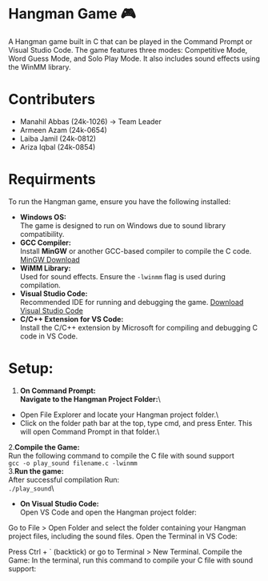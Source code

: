 # **Hangman Game** 🎮
A Hangman game built in C that can be played in the Command Prompt or Visual Studio Code. The game features three modes: Competitive Mode, Word Guess Mode, and Solo Play Mode. It also includes sound effects using the WinMM library.
# Contributers
+ Manahil Abbas (24k-1026) -> Team Leader 
+ Armeen Azam (24k-0654)
+ Laiba Jamil (24k-0812)
+ Ariza Iqbal (24k-0854)
# Requirments
To run the Hangman game, ensure you have the following installed:
+ **Windows OS:**\
  The game is designed to run on Windows due to sound library compatibility.
+  **GCC Compiler:**\
  Install **MinGW** or another GCC-based compiler to compile the C code.
  [MinGW Download](https://sourceforge.net/projects/mingw/)
+  **WiMM Library:**\
  Used for sound effects. Ensure the `-lwinmm` flag is used during compilation.
+  **Visual Studio Code:**\
  Recommended IDE for running and debugging the game.
  [Download Visual Studio Code](https://code.visualstudio.com/download)
+  **C/C++ Extension for VS Code:**\
  Install the C/C++ extension by Microsoft for compiling and debugging C code in VS Code.

# Setup:
1. **On Command Prompt:**\
    **Navigate to the Hangman Project Folder:**\
  + Open File Explorer and locate your Hangman project folder.\
  + Click on the folder path bar at the top, type cmd, and press Enter. This will open Command Prompt in that folder.\

 2.**Compile the Game:**\
     Run the following command to compile the C file with sound support\
     `gcc -o play_sound filename.c -lwinmm`\
 3.**Run the game:**\
    After successful compilation Run:\
     `./play_sound`\

+ **On Visual Studio Code:**\
  Open VS Code and open the Hangman project folder:

Go to File > Open Folder and select the folder containing your Hangman project files, including the sound files.
Open the Terminal in VS Code:

Press Ctrl + ` (backtick) or go to Terminal > New Terminal.
Compile the Game:
In the terminal, run this command to compile your C file with sound support:






